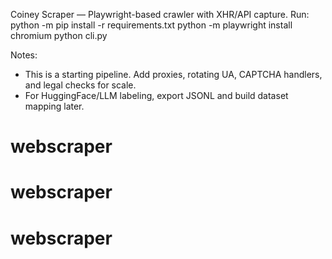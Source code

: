 Coiney Scraper — Playwright-based crawler with XHR/API capture.
Run:
  python -m pip install -r requirements.txt
  python -m playwright install chromium
  python cli.py

Notes:
- This is a starting pipeline. Add proxies, rotating UA, CAPTCHA handlers, and legal checks for scale.
- For HuggingFace/LLM labeling, export JSONL and build dataset mapping later.
# webscraper
# webscraper
# webscraper

